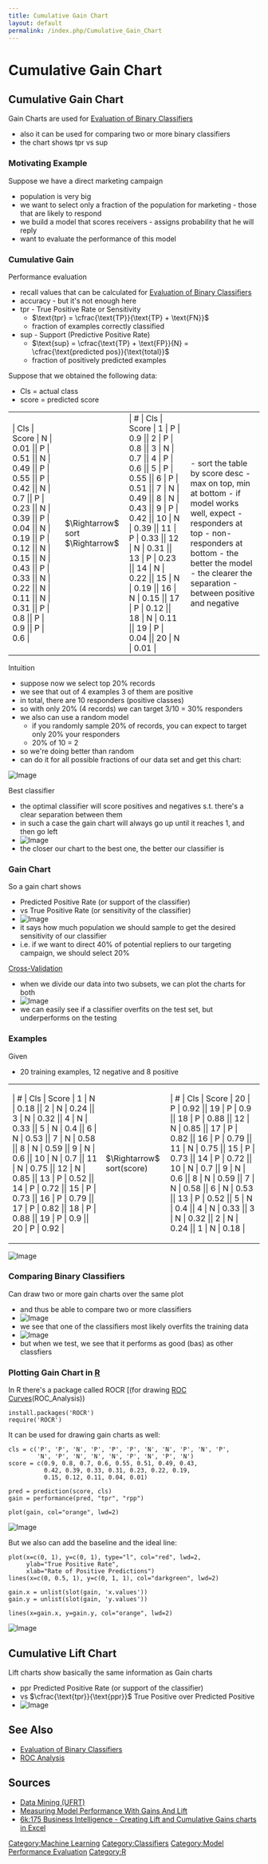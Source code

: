 ```yaml
---
title: Cumulative Gain Chart
layout: default
permalink: /index.php/Cumulative_Gain_Chart
---
```


# Cumulative Gain Chart

## Cumulative Gain Chart
Gain Charts are used for [Evaluation of Binary Classifiers](Evaluation_of_Binary_Classifiers)
- also it can be used for comparing two or more binary classifiers 
- the chart shows $\text{tpr}$ vs $\text{sup}$


### Motivating Example
Suppose we have a direct marketing campaign
- population is very big 
- we want to select only a fraction of the population for marketing - those that are likely to respond
- we build a model that scores receivers - assigns probability that he will reply 
- want to evaluate the performance of this model


### Cumulative Gain
Performance evaluation
- recall values that can be calculated for [Evaluation of Binary Classifiers](Evaluation_of_Binary_Classifiers) 
- accuracy - but it's not enough here
- $\text{tpr}$ - True Positive Rate or Sensitivity
  - $\text{tpr} = \cfrac{\text{TP}}{\text{TP} + \text{FN}}$  
  - fraction of examples correctly classified
- $\text{sup}$ - Support (Predictive Positive Rate)
  - $\text{sup} = \cfrac{\text{TP} + \text{FP}}{N} = \cfrac{\text{predicted pos}}{\text{total}}$
  - fraction of positively predicted examples

Suppose that we obtained the following data: 
- Cls = actual class
- score = predicted score


<table>
<tr>
<td>
|   Cls  |  Score  |  N  |  0.01 ||  P  |  0.51 ||  N  |  0.49 ||  P  |  0.55 ||  P  |  0.42 ||  N  |  0.7 ||  P  |  0.23 ||  N  |  0.39 ||  P  |  0.04 ||  N  |  0.19 ||  P  |  0.12 ||  N  |  0.15 ||  N  |  0.43 ||  P  |  0.33 ||  N  |  0.22 ||  N  |  0.11 ||  N  |  0.31 ||  P  |  0.8 ||  P  |  0.9 ||  P  |  0.6 |</td>
<td> $\Rightarrow$ sort $\Rightarrow$ </td>
<td>
|   #  |  Cls  |  Score  |  1  |  P  |  0.9 ||  2  |  P  |  0.8 ||  3  |  N  |  0.7 ||  4  |  P  |  0.6 ||  5  |  P  |  0.55 ||  6  |  P  |  0.51 ||  7  |  N  |  0.49 ||  8  |  N  |  0.43 ||  9  |  P  |  0.42 ||  10  |  N  |  0.39 ||  11  |  P  |  0.33 ||  12  |  N  |  0.31 ||  13  |  P  |  0.23 ||  14  |  N  |  0.22 ||  15  |  N  |  0.19 ||  16  |  N  |  0.15 ||  17  |  P  |  0.12 ||  18  |  N  |  0.11 ||  19  |  P  |  0.04 ||  20  |  N  |  0.01 |</td>
<td>
- sort the table by score desc
- max on top, min at bottom
- if model works well, expect
  - responders at top
  - non-responders at bottom
- the better the model 
  - the clearer the separation 
  - between positive and negative
</td>
 </tr>
</table>


Intuition
- suppose now we select top 20% records
- we see that out of 4 examples 3 of them are positive 
- in total, there are 10 responders (positive classes)
- so with only 20% (4 records) we can target 3/10 = 30% responders
- we also can use a random model
  - if you randomly sample 20% of records, you can expect to target only 20% your responders
  - 20% of 10 = 2
- so we're doing better than random 
- can do it for all possible fractions of our data set and get this chart:


<img src="http://habrastorage.org/files/e79/67f/d02/e7967fd0250d439d86771ec15aa3dd28.gif" alt="Image">


Best classifier 
- the optimal classifier will score positives and negatives s.t. there's a clear separation between them
- in such a case the gain chart will always go up until it reaches 1, and then go left
- <img src="https://raw.githubusercontent.com/alexeygrigorev/wiki-figures/master/ufrt/kddm/gain-chart-ex.png" alt="Image">
- the closer our chart to the best one, the better our classifier is 


### Gain Chart
So a gain chart shows
- Predicted Positive Rate (or support of the classifier)
- vs True Positive Rate (or sensitivity of the classifier)
- <img src="https://raw.githubusercontent.com/alexeygrigorev/wiki-figures/master/ufrt/kddm/gain-chart.png" alt="Image">
- it says how much population we should sample to get the desired sensitivity of our classifier 
- i.e. if we want to direct 40% of potential repliers to our targeting campaign, we should select 20% 


[Cross-Validation](Cross-Validation)
- when we divide our data into two subsets, we can plot the charts for both
- <img src="https://raw.githubusercontent.com/alexeygrigorev/wiki-figures/master/ufrt/kddm/gain-chart-ex2.png" alt="Image">
- we can easily see if a classifier overfits on the test set, but underperforms on the testing


### Examples
Given
- 20 training examples, 12 negative and 8 positive 

<table>
<tr>
<td>

|   #  |  Cls  |  Score    |  1  |  N  |  0.18 ||  2  |  N  |  0.24 ||  3  |  N  |  0.32 ||  4  |  N  |  0.33 ||  5  |  N  |  0.4 ||  6  |  N  |  0.53 ||  7  |  N  |  0.58 ||  8  |  N  |  0.59 ||  9  |  N  |  0.6 ||  10  |  N  |  0.7 ||  11  |  N  |  0.75 ||  12  |  N  |  0.85 ||  13  |  P  |  0.52 ||  14  |  P  |  0.72 ||  15  |  P  |  0.73 ||  16  |  P  |  0.79 ||  17  |  P  |  0.82 ||  18  |  P  |  0.88 ||  19  |  P  |  0.9 ||  20  |  P  |  0.92 |</td>
<td> $\Rightarrow$ sort(score) </td>
<td>

|   #  |  Cls  |  Score    |  20  |  P  |  0.92 ||  19  |  P  |  0.9 ||  18  |  P  |  0.88 ||  12  |  N  |  0.85 ||  17  |  P  |  0.82 ||  16  |  P  |  0.79 ||  11  |  N  |  0.75 ||  15  |  P  |  0.73 ||  14  |  P  |  0.72 ||  10  |  N  |  0.7 ||  9  |  N  |  0.6 ||  8  |  N  |  0.59 ||  7  |  N  |  0.58 ||  6  |  N  |  0.53 ||  13  |  P  |  0.52 ||  5  |  N  |  0.4 ||  4  |  N  |  0.33 ||  3  |  N  |  0.32 ||  2  |  N  |  0.24 ||  1  |  N  |  0.18 |</td>
</tr>
</table>

<img src="https://raw.githubusercontent.com/alexeygrigorev/wiki-figures/master/ufrt/kddm/gain-chart-ex5.png" alt="Image">



### Comparing Binary Classifiers
Can draw two or more gain charts over the same plot
- and thus be able to compare two or more classifiers 
- <img src="https://raw.githubusercontent.com/alexeygrigorev/wiki-figures/master/ufrt/kddm/gain-chart-ex3.png" alt="Image">
- we see that one of the classifiers most likely overfits the training data
- <img src="https://raw.githubusercontent.com/alexeygrigorev/wiki-figures/master/ufrt/kddm/gain-chart-ex4.png" alt="Image">
- but when we test, we see that it performs as good (bas) as other classfiers



### Plotting Gain Chart in [R](R)
In R there's a package called ROCR [(for drawing [ROC Curves](http://cran.r-project.org/web/packages/ROCR/index.html])(ROC_Analysis))

```carbon
install.packages('ROCR')
require('ROCR')
```

It can be used for drawing gain charts as well:

```text only
cls = c('P', 'P', 'N', 'P', 'P', 'P', 'N', 'N', 'P', 'N', 'P', 
        'N', 'P', 'N', 'N', 'N', 'P', 'N', 'P', 'N')
score = c(0.9, 0.8, 0.7, 0.6, 0.55, 0.51, 0.49, 0.43, 
          0.42, 0.39, 0.33, 0.31, 0.23, 0.22, 0.19, 
          0.15, 0.12, 0.11, 0.04, 0.01)

pred = prediction(score, cls)
gain = performance(pred, "tpr", "rpp")

plot(gain, col="orange", lwd=2)
```

<img src="https://raw.githubusercontent.com/alexeygrigorev/wiki-figures/master/ufrt/kddm/gain-r1.png" alt="Image">

But we also can add the baseline and the ideal line:

```carbon
plot(x=c(0, 1), y=c(0, 1), type="l", col="red", lwd=2,
     ylab="True Positive Rate", 
     xlab="Rate of Positive Predictions")
lines(x=c(0, 0.5, 1), y=c(0, 1, 1), col="darkgreen", lwd=2)

gain.x = unlist(slot(gain, 'x.values'))
gain.y = unlist(slot(gain, 'y.values'))

lines(x=gain.x, y=gain.y, col="orange", lwd=2)
```

<img src="https://raw.githubusercontent.com/alexeygrigorev/wiki-figures/master/ufrt/kddm/gain-r2.png" alt="Image">



## Cumulative Lift Chart
Lift charts show basically the same information as Gain charts
- $\text{ppr}$ Predicted Positive Rate (or support of the classifier)
- vs $\cfrac{\text{tpr}}{\text{ppr}}$ True Positive over Predicted Positive
- <img src="https://raw.githubusercontent.com/alexeygrigorev/wiki-figures/master/ufrt/kddm/lift-chart-ex.png" alt="Image">


## See Also
- [Evaluation of Binary Classifiers](Evaluation_of_Binary_Classifiers)
- [ROC Analysis](ROC_Analysis)

## Sources
- [Data Mining (UFRT)](Data_Mining_(UFRT))
- [Measuring Model Performance With Gains And Lift](http://www.youtube.com/watch?v=IwCUZQllVVI)
- [6k:175 Business Intelligence - Creating Lift and Cumulative Gains charts in Excel](http://www.youtube.com/watch?v=aiC4AIf6ons)


[Category:Machine Learning](Category_Machine_Learning)
[Category:Classifiers](Category_Classifiers)
[Category:Model Performance Evaluation](Category_Model_Performance_Evaluation)
[Category:R](Category_R)